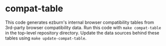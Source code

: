 # compat-table

This code generates ezburn's internal browser compatibility tables from 3rd-party browser compatibility data. Run this code with `make compat-table` in the top-level repository directory. Update the data sources behind these tables using `make update-compat-table`.
